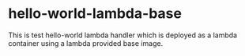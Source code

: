 # hello-world-lambda-base

This is test hello-world lambda handler which is deployed as a lambda container using a lambda provided base image.
